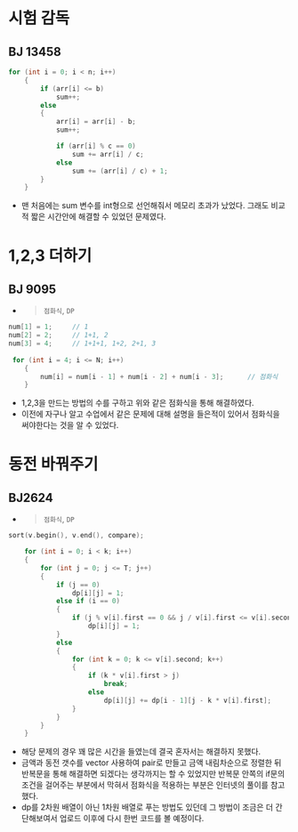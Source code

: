 # 시험 감독
## BJ 13458

```c++
for (int i = 0; i < n; i++)
	{
		if (arr[i] <= b)
			sum++;
		else
		{
			arr[i] = arr[i] - b;
			sum++;

			if (arr[i] % c == 0)
				sum += arr[i] / c;
			else
				sum += (arr[i] / c) + 1;
		}
	}	
  ```
  
  - 맨 처음에는 sum 변수를 int형으로 선언해줘서 메모리 초과가 났었다. 그래도 비교적 짧은 시간안에 해결할 수 있었던 문제였다.

   
# 1,2,3 더하기
## BJ 9095
- > `점화식`, `DP`

```c++
num[1] = 1;		// 1
num[2] = 2;		// 1+1, 2
num[3] = 4;		// 1+1+1, 1+2, 2+1, 3
     
 for (int i = 4; i <= N; i++)
	{
		num[i] = num[i - 1] + num[i - 2] + num[i - 3];		// 점화식
	}
```
- 1,2,3을 만드는 방법의 수를 구하고 위와 같은 점화식을 통해 해결하였다.
- 이전에 자구나 알고 수업에서 같은 문제에 대해 설명을 들은적이 있어서 점화식을 써야한다는 것을 알 수 있었다.

   
# 동전 바꿔주기
## BJ2624
- > `점화식`, `DP`

```c++
sort(v.begin(), v.end(), compare);

	for (int i = 0; i < k; i++)
	{
		for (int j = 0; j <= T; j++)
		{
			if (j == 0)
				dp[i][j] = 1;
			else if (i == 0)
			{
				if (j % v[i].first == 0 && j / v[i].first <= v[i].second)
					dp[i][j] = 1;
			}
			else
			{
				for (int k = 0; k <= v[i].second; k++)
				{
					if (k * v[i].first > j)
						break;
					else
						dp[i][j] += dp[i - 1][j - k * v[i].first];
				}
			}
		}
	}

```
- 해당 문제의 경우 꽤 많은 시간을 들였는데 결국 혼자서는 해결하지 못했다.
- 금액과 동전 갯수를 vector 사용하여 pair로 만들고 금액 내림차순으로 정렬한 뒤 반복문을 통해 해결하면 되겠다는 생각까지는 할 수 있었지만
반복문 안쪽의 if문의 조건을 걸어주는 부분에서 막혀서 점화식을 적용하는 부분은 인터넷의 풀이를 참고했다.
- dp를 2차원 배열이 아닌 1차원 배열로 푸는 방법도 있던데 그 방법이 조금은 더 간단해보여서 업로드 이후에 다시 한번 코드를 볼 예정이다.



